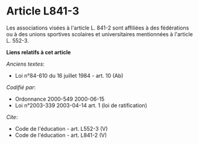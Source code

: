 # Article L841-3

Les associations visées à l'article L. 841-2 sont affiliées à des fédérations ou à des unions sportives scolaires et
universitaires mentionnées à l'article L. 552-3.

**Liens relatifs à cet article**

_Anciens textes_:

  - Loi n°84-610 du 16 juillet 1984 - art. 10 (Ab)

_Codifié par_:

  - Ordonnance 2000-549 2000-06-15
  - Loi n°2003-339 2003-04-14 art. 1 (loi de ratification)

_Cite_:

  - Code de l'éducation - art. L552-3 (V)
  - Code de l'éducation - art. L841-2 (V)
